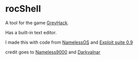 # rocShell
A tool for the game [GreyHack](https://store.steampowered.com/app/605230/Grey_Hack/).

Has a built-in text editor.

I made this with code from [NamelessOS](https://github.com/Nameless9000/NamelessOS) and [Exploit suite 0.9](https://github.com/Darkvalnar/greyscript/blob/master/suite/Exploit%20Suite%200.9.js)

credit goes to [Nameless9000](https://github.com/Nameless9000) and [Darkvalnar](https://github.com/Darkvalnar)
